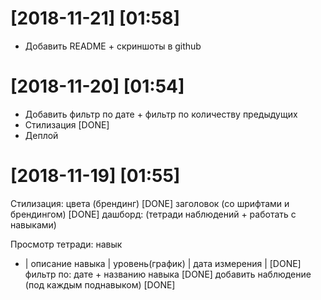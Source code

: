 # [2018-11-21] [01:58]
* Добавить README + скриншоты в github

# [2018-11-20] [01:54]
* Добавить фильтр по дате + фильтр по количеству предыдущих
* Стилизация [DONE]
* Деплой

# [2018-11-19] [01:55]

Стилизация:
  цвета     (брендинг) [DONE]
  заголовок (со шрифтами и брендингом) [DONE]
  дашборд:  (тетради наблюдений + работать с навыками) 
  
Просмотр тетради:
  навык 
  * | описание навыка | уровень(график) | дата измерения | [DONE]
  фильтр по: дате + названию навыка [DONE]
  добавить наблюдение (под каждым поднавыком) [DONE]


